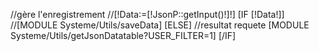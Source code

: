 //gère l'enregistrement
//[!Data:=[!JsonP::getInput()!]!]
[IF [!Data!]]
    //[MODULE Systeme/Utils/saveData]
[ELSE]
    //resultat requete
    [MODULE Systeme/Utils/getJsonDatatable?USER_FILTER=1]
[/IF]
